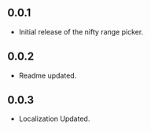 ## 0.0.1

* Initial release of the nifty range picker.

## 0.0.2

* Readme updated.

## 0.0.3

* Localization Updated.
